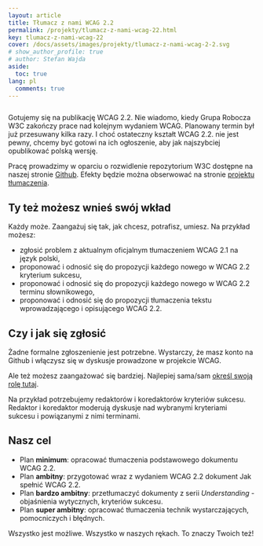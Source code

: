 ```yaml
---
layout: article
title: Tłumacz z nami WCAG 2.2
permalink: /projekty/tlumacz-z-nami-wcag-22.html
key: tlumacz-z-nami-wcag-22
cover: /docs/assets/images/projekty/tlumacz-z-nami-wcag-2-2.svg
# show_author_profile: true
# author: Stefan Wajda
aside:
  toc: true
lang: pl 
  comments: true 
---
```


<div class="item">
  <div class="item__image">
    <img class="image image--lg" src="../docs/assets/images/projekty/tlumacz-z-nami-wcag-2-2.svg" alt=""/>
  </div>
  <div class="item__content">
     <div class="item__description">
      <p>Gotujemy się na publikację WCAG 2.2. Nie wiadomo, kiedy Grupa Robocza W3C zakończy prace nad kolejnym wydaniem WCAG. Planowany termin był już przesuwany kilka razy. I choć ostateczny kształt WCAG 2.2. nie jest pewny, chcemy być gotowi na ich ogłoszenie, aby jak najszybciej opublikować polską wersję.
	  </p>
	  <p>Pracę prowadzimy w oparciu o rozwidlenie repozytorium W3C dostępne na naszej stronie <a href="https://github.com/irdpl/wcag">Github</a>. Efekty będzie można obserwować na stronie <a href="https://wcag.irdpl.pl/guidelines/22/">projektu tłumaczenia</a>.</p>
    </div>
  </div>
</div>

<!--more-->

## Ty też możesz wnieś swój wkład

Każdy może. Zaangażuj się tak, jak chcesz, potrafisz, umiesz. Na przykład możesz:
- zgłosić problem z aktualnym oficjalnym tłumaczeniem WCAG 2.1 na język polski, 
- proponować i odnosić się do propozycji każdego nowego w WCAG 2.2 kryterium sukcesu,
- proponować i odnosić się do propozycji każdego nowego w WCAG 2.2 terminu słownikowego,
- proponować i odnosić się do propozycji tłumaczenia tekstu wprowadzającego i opisującego WCAG 2.2.

## Czy i jak się zgłosić

Żadne formalne zgłoszenienie jest potrzebne. Wystarczy, że masz konto na Github i włączysz się w dyskusje prowadzone w projekcie WCAG.

Ale też możesz zaangażować się bardziej. Najlepiej sama/sam [określ swoją rolę tutaj](https://github.com/orgs/irdpl/discussions/26). 

Na przykład potrzebujemy redaktorów i koredaktorów kryteriów sukcesu. Redaktor i koredaktor moderują dyskusje nad wybranymi kryteriami sukcesu i powiązanymi z nimi terminami. 

## Nasz cel

- Plan **minimum**: opracować tłumaczenia podstawowego dokumentu WCAG 2.2.
- Plan **ambitny**: przygotować wraz z wydaniem WCAG 2.2 dokument Jak spełnić WCAG 2.2.
- Plan **bardzo ambitny**: przetłumaczyć dokumenty z serii _Understanding_ - objaśnienia wytycznych, kryteriów sukcesu.
- Plan **super ambitny**: opracować tłumaczenia technik wystarczających, pomocniczych i błędnych. 

Wszystko jest możliwe. Wszystko w naszych rękach. To znaczy Twoich też! 





